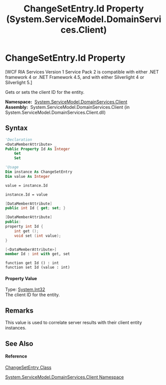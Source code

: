﻿---
title: ChangeSetEntry.Id Property  (System.ServiceModel.DomainServices.Client)
TOCTitle: Id Property
ms:assetid: P:System.ServiceModel.DomainServices.Client.ChangeSetEntry.Id
ms:mtpsurl: https://msdn.microsoft.com/en-us/library/system.servicemodel.domainservices.client.changesetentry.id(v=VS.91)
ms:contentKeyID: 28754892
ms.date: 01/27/2012
mtps_version: v=VS.91
f1_keywords:
- System.ServiceModel.DomainServices.Client.ChangeSetEntry.Id
- System.ServiceModel.DomainServices.Client.ChangeSetEntry.get_Id
- System.ServiceModel.DomainServices.Client.ChangeSetEntry.set_Id
dev_langs:
- CSharp
- JScript
- VB
- FSharp
- c++
api_location:
- System.ServiceModel.DomainServices.Client.dll
api_name:
- System.ServiceModel.DomainServices.Client.ChangeSetEntry.get_Id
- System.ServiceModel.DomainServices.Client.ChangeSetEntry.Id
- System.ServiceModel.DomainServices.Client.ChangeSetEntry.set_Id
api_type:
- Managed
topic_type:
- apiref
- kbSyntax
product_family_name: VS
ROBOTS: INDEX,FOLLOW
---

# ChangeSetEntry.Id Property

\[WCF RIA Services Version 1 Service Pack 2 is compatible with either .NET framework 4 or .NET Framework 4.5, and with either Silverlight 4 or Silverlight 5.\]

Gets or sets the client ID for the entity.

**Namespace:**  [System.ServiceModel.DomainServices.Client](ff422479\(v=vs.91\).md)  
**Assembly:**  System.ServiceModel.DomainServices.Client (in System.ServiceModel.DomainServices.Client.dll)

## Syntax

``` vb
'Declaration
<DataMemberAttribute> _
Public Property Id As Integer
    Get
    Set
```

``` vb
'Usage
Dim instance As ChangeSetEntry
Dim value As Integer

value = instance.Id

instance.Id = value
```

``` csharp
[DataMemberAttribute]
public int Id { get; set; }
```

``` c++
[DataMemberAttribute]
public:
property int Id {
    int get ();
    void set (int value);
}
```

``` fsharp
[<DataMemberAttribute>]
member Id : int with get, set
```

``` jscript
function get Id () : int
function set Id (value : int)
```

#### Property Value

Type: [System.Int32](https://msdn.microsoft.com/en-us/library/td2s409d)  
The client ID for the entity.  

## Remarks

This value is used to correlate server results with their client entity instances.

## See Also

#### Reference

[ChangeSetEntry Class](ff422693\(v=vs.91\).md)

[System.ServiceModel.DomainServices.Client Namespace](ff422479\(v=vs.91\).md)

